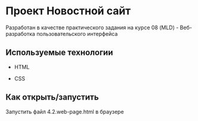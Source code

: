 # Проект Новостной сайт

Разработан в качестве практического задания на курсе 08 (MLD) - Веб-разработка пользовательского интерфейса

## Используемые технологии

* HTML

* CSS 

## Как открыть/запустить

Запустить файл 4.2.web-page.html в браузере
